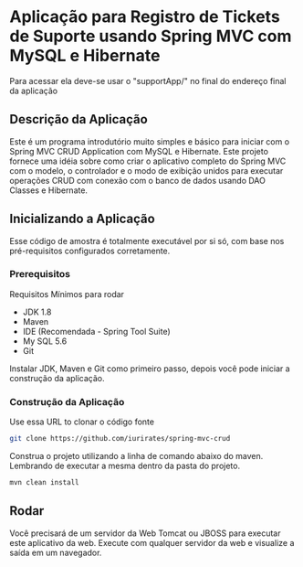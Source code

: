 # Aplicação para Registro de Tickets de Suporte usando Spring MVC com MySQL e Hibernate
Para acessar ela deve-se usar o "supportApp/" no final do endereço final da aplicação

## Descrição da Aplicação
Este é um programa introdutório muito simples e básico para iniciar com o Spring MVC CRUD Application com MySQL e Hibernate. Este projeto fornece uma idéia sobre como criar o aplicativo completo do Spring MVC com o modelo, o controlador e o modo de exibição unidos para executar operações CRUD com conexão com o banco de dados usando DAO Classes e Hibernate.

## Inicializando a Aplicação

Esse código de amostra é totalmente executável por si só, com base nos pré-requisitos configurados corretamente.

### Prerequisitos

Requisitos Mínimos para rodar
- JDK 1.8
- Maven
- IDE (Recomendada - Spring Tool Suite)
- My SQL 5.6
- Git

Instalar JDK, Maven e Git como primeiro passo, depois você pode iniciar a construção da aplicação.

### Construção da Aplicação

Use essa URL to clonar o código fonte

```sh
git clone https://github.com/iurirates/spring-mvc-crud
```

Construa o projeto utilizando a linha de comando abaixo do maven.<br>
Lembrando de executar a mesma dentro da pasta do projeto.

```sh
mvn clean install
```


## Rodar

Você precisará de um servidor da Web Tomcat ou JBOSS para executar este aplicativo da web. Execute com qualquer servidor da web e visualize a saída em um navegador.


[Spring MVC CRUD Support App]: <https://github.com/iurirates/spring-mvc-crud>
